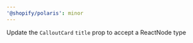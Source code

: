 ```yaml
---
'@shopify/polaris': minor
---
```


Update the `CalloutCard` `title` prop to accept a ReactNode type
